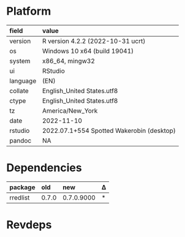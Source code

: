 # Platform

|field    |value                                     |
|:--------|:-----------------------------------------|
|version  |R version 4.2.2 (2022-10-31 ucrt)         |
|os       |Windows 10 x64 (build 19041)              |
|system   |x86_64, mingw32                           |
|ui       |RStudio                                   |
|language |(EN)                                      |
|collate  |English_United States.utf8                |
|ctype    |English_United States.utf8                |
|tz       |America/New_York                          |
|date     |2022-11-10                                |
|rstudio  |2022.07.1+554 Spotted Wakerobin (desktop) |
|pandoc   |NA                                        |

# Dependencies

|package  |old   |new        |Δ  |
|:--------|:-----|:----------|:--|
|rredlist |0.7.0 |0.7.0.9000 |*  |

# Revdeps

